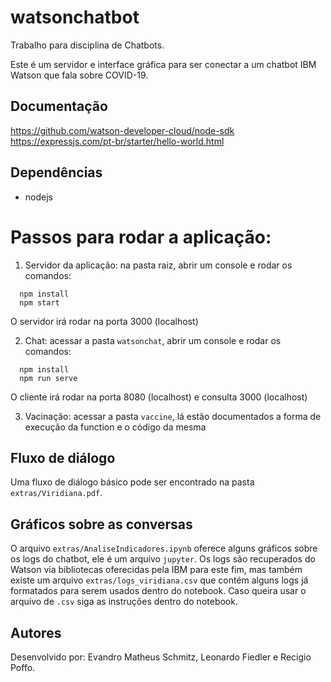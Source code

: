 # watsonchatbot
Trabalho para disciplina de Chatbots. 

Este é um servidor e interface gráfica para ser conectar a um chatbot IBM Watson que fala sobre COVID-19. 

## Documentação
https://github.com/watson-developer-cloud/node-sdk  
https://expressjs.com/pt-br/starter/hello-world.html

## Dependências
- nodejs

# Passos para rodar a aplicação:
1. Servidor da aplicação: na pasta raiz, abrir um console e rodar os comandos: 

```
  npm install
  npm start 
```

O servidor irá rodar na porta 3000 (localhost)

2. Chat: acessar a pasta `watsonchat`, abrir um console e rodar os comandos:

```
  npm install
  npm run serve 
```

O cliente irá rodar na porta 8080 (localhost) e consulta 3000 (localhost)

3. Vacinação: acessar a pasta `vaccine`, lá estão documentados a forma de execução da function e o código da mesma

## Fluxo de diálogo
Uma fluxo de diálogo básico pode ser encontrado na pasta `extras/Viridiana.pdf`.

## Gráficos sobre as conversas
O arquivo `extras/AnaliseIndicadores.ipynb` oferece alguns gráficos sobre os logs do chatbot, ele é um arquivo `jupyter`. Os logs são recuperados do Watson via bibliotecas oferecidas pela IBM para este fim, mas também existe um arquivo `extras/logs_viridiana.csv` que contém alguns logs já formatados para serem usados dentro do notebook. Caso queira usar o arquivo de `.csv` siga as instruções dentro do notebook.

## Autores

Desenvolvido por: Evandro Matheus Schmitz, Leonardo Fiedler e Recigio Poffo.
